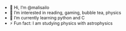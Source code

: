 - 👋 Hi, I’m @malisailo
- 👀 I’m interested in reading, gaming, bubble tea, physics
- 🌱 I’m currently learning python and C
- ⚡ Fun fact: I am studying physics with astrophysics

<!---
malisailo/malisailo is a ✨ special ✨ repository because its `README.md` (this file) appears on your GitHub profile.
You can click the Preview link to take a look at your changes.
--->
